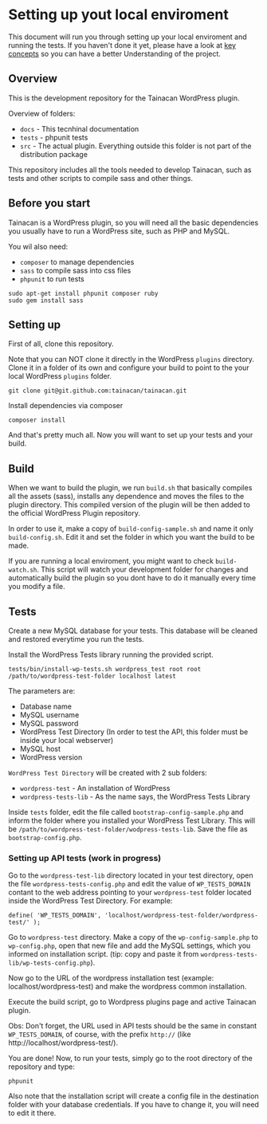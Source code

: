 # Setting up yout local enviroment

This document will run you through setting up your local enviroment and running the tests. If you haven't done it yet, please have a look at [key concepts](key-concepts.md) so you can have a better Understanding of the project.

## Overview

This is the development repository for the Tainacan WordPress plugin.

Overview of folders:

* `docs` - This tecnhinal documentation
* `tests` - phpunit tests
* `src` - The actual plugin. Everything outside this folder is not part of the distribution package

This repository includes all the tools needed to develop Tainacan, such as tests and other scripts to compile sass and other things.

## Before you start

Tainacan is a WordPress plugin, so you will need all the basic dependencies you usually have to run a WordPress site, such as PHP and MySQL.

You wil also need:

* `composer` to manage dependencies
* `sass` to compile sass into css files
* `phpunit` to run tests

```
sudo apt-get install phpunit composer ruby
sudo gem install sass
```

## Setting up

First of all, clone this repository.

Note that you can NOT clone it directly in the WordPress `plugins` directory. Clone it in a folder of its own and configure your build to point to the your local WordPress `plugins`
folder.

```
git clone git@git.github.com:tainacan/tainacan.git
```

Install dependencies via composer

```
composer install
```

And that's pretty much all. Now you will want to set up your tests and your build.

## Build

When we want to build the plugin, we run `build.sh` that basically compiles all the assets (sass), installs any dependence and moves the files to the plugin directory. This compiled version of the plugin will be then added to the official WordPress Plugin repository.

In order to use it, make a copy of `build-config-sample.sh` and name it only `build-config.sh`. Edit it and set the folder in which you want the build to be made.

If you are running a local enviroment, you might want to check `build-watch.sh`. This script will watch your development folder for changes and automatically build the plugin so you dont have to do it manually every time you modify a file.

## Tests

Create a new MySQL database for your tests. This database will be cleaned and restored everytime you run the tests.

Install the WordPress Tests library running the provided script.

```
tests/bin/install-wp-tests.sh wordpress_test root root /path/to/wordpress-test-folder localhost latest
```
The parameters are:

* Database name
* MySQL username
* MySQL password
* WordPress Test Directory (In order to test the API, this folder must be inside your local webserver)
* MySQL host
* WordPress version

`WordPress Test Directory` will be created with 2 sub folders: 

* `wordpress-test` - An installation of WordPress
* `wordpress-tests-lib` - As the name says, the WordPress Tests Library

Inside `tests` folder, edit the file called `bootstrap-config-sample.php` and inform the folder where you installed your WordPress Test Library. This will be `/path/to/wordpress-test-folder/wodpress-tests-lib`. Save the file as `bootstrap-config.php`.

### Setting up API tests (work in progress)

Go to the `wordpress-test-lib` directory located in your test directory, open the file `wordpress-tests-config.php` and edit the value of `WP_TESTS_DOMAIN` contant to the web address pointing to your `wordpress-test` folder located inside the WordPress Test Directory. For example:

```
define( 'WP_TESTS_DOMAIN', 'localhost/wordpress-test-folder/wordpress-test/' );
```

Go to `wordpress-test` directory. Make a copy of the `wp-config-sample.php` to `wp-config.php`, open that new file and add the MySQL settings, which you informed on installation script. (tip: copy and paste it from `wordpress-tests-lib/wp-tests-config.php`).

Now go to the URL of the wordpress installation test (example: localhost/wordpress-test) and make the wordpress common installation.

Execute the build script, go to Wordpress plugins page and active Tainacan plugin.

Obs: Don't forget, the URL used in API tests should be the same in constant `WP_TESTS_DOMAIN`, of course, with the prefix `http://` (like http://localhost/wordpress-test/).

You are done! Now, to run your tests, simply go to the root directory of the repository and type:

```
phpunit
```

Also note that the installation script will create a config file in the destination folder with your database credentials. If you have to change it, you will need to edit it there.